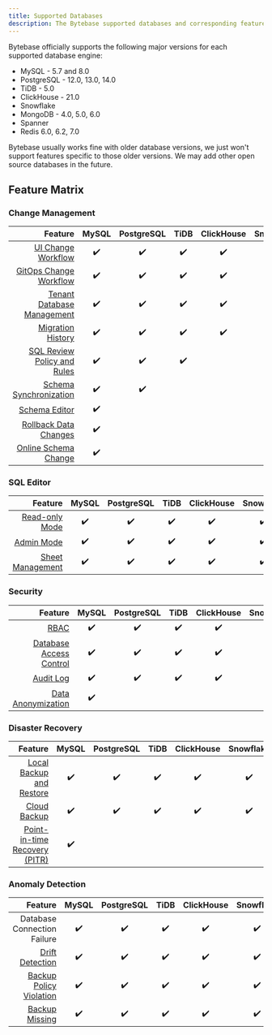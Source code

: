 ```yaml
---
title: Supported Databases
description: The Bytebase supported databases and corresponding feature matrix
---
```


Bytebase officially supports the following major versions for each supported database engine:

- MySQL - 5.7 and 8.0
- PostgreSQL - 12.0, 13.0, 14.0
- TiDB - 5.0
- ClickHouse - 21.0
- Snowflake
- MongoDB - 4.0, 5.0, 6.0
- Spanner
- Redis 6.0, 6.2, 7.0

Bytebase usually works fine with older database versions, we just won't support features specific to those older versions. We may add other open source databases in the future.

## Feature Matrix

### Change Management

|                                                                         Feature | MySQL | PostgreSQL | TiDB | ClickHouse | Snowflake | MongoDB | Spanner | Redis |
| ------------------------------------------------------------------------------: | :---: | :--------: | :--: | :--------: | :-------: | :-----: | :-----: | :---: |
|            [UI Change Workflow](/docs/change-database/change-workflow/overview) |  ✔️   |     ✔️     |  ✔️  |     ✔️     |    ✔️     |   ✔️    |   ✔️    |  ✔️  |
|                        [GitOps Change Workflow](/docs/vcs-integration/overview) |  ✔️   |     ✔️     |  ✔️  |     ✔️     |    ✔️     |   ✔️    |   ✔️    |  ✔️  |
|                       [Tenant Database Management](/docs/batch-change/overview) |  ✔️   |     ✔️     |  ✔️  |     ✔️     |    ✔️     |   ✔️    |   ✔️    | ✔️  |
|                    [Migration History](/docs/change-database/migration-history) |  ✔️   |     ✔️     |  ✔️  |     ✔️     |    ✔️     |   ✔️    |   ✔️    |  ✔️  |
|          [SQL Review Policy and Rules](/docs/sql-review/review-policy/overview) |  ✔️   |     ✔️     |  ✔️  |            |           |  |
|              [Schema Synchronization](/docs/change-database/synchronize-schema) |  ✔️   |     ✔️     |      |            |           |  |
|                            [Schema Editor](/docs/change-database/schema-editor) |  ✔️   |            |      |            |           |  |
| [Rollback Data Changes](/docs/change-database/rollback-data-changes) |  ✔️   |            |      |            |           |  |
| [Online Schema Change](/docs/change-database/online-schema-migration-for-mysql) |  ✔️   |            |      |            |           | |

### SQL Editor

|                                                 Feature | MySQL | PostgreSQL | TiDB | ClickHouse | Snowflake | MongoDB | Spanner | Redis |
| ------------------------------------------------------: | :---: | :--------: | :--: | :--------: | :-------: | :-----: | :-----: | :---: |
|          [Read-only Mode](/docs/sql-editor/run-queries) |  ✔️   |     ✔️     |  ✔️  |     ✔️     |    ✔️     |         |   ✔️    |  |
|               [Admin Mode](/docs/sql-editor/admin-mode) |  ✔️   |     ✔️     |  ✔️  |     ✔️     |    ✔️     |   ✔️    |   ✔️    | ✔️ |
| [Sheet Management](/docs/sql-editor/manage-sql-scripts) |  ✔️   |     ✔️     |  ✔️  |     ✔️     |    ✔️     |   ✔️    |   ✔️    | ✔️ |

### Security

|                                                                 Feature | MySQL | PostgreSQL | TiDB | ClickHouse | Snowflake | MongoDB | Spanner | Redis |
| ----------------------------------------------------------------------: | :---: | :--------: | :--: | :--------: | :-------: | :-----: | :-----: | :---: |
|                            [RBAC](/docs/concepts/roles-and-permissions) |  ✔️   |     ✔️     |  ✔️  |     ✔️     |    ✔️     |   ✔️    |   ✔️    | ✔️ |
| [Database Access Control](/docs/administration/database-access-control) |  ✔️   |     ✔️     |  ✔️  |     ✔️     |    ✔️     |   ✔️    |   ✔️    | ✔️ |
|                             [Audit Log](/docs/administration/audit-log) |  ✔️   |     ✔️     |  ✔️  |     ✔️     |    ✔️     |   ✔️    |   ✔️    | ✔️ |
|               [Data Anonymization](/docs/administration/anonymize-data) |  ✔️   |            |      |            |           |         |  |

### Disaster Recovery

|                                                                                   Feature | MySQL | PostgreSQL | TiDB | ClickHouse | Snowflake | MongoDB | Spanner | Redis |
| ----------------------------------------------------------------------------------------: | :---: | :--------: | :--: | :--------: | :-------: | :-----: | :-----: | :---: |
|      [Local Backup and Restore](/docs/disaster-recovery/backup-restore-database/overview) |  ✔️   |     ✔️     |  ✔️  |     ✔️     |    ✔️     |         |  |
|              [Cloud Backup](/docs/disaster-recovery/backup-restore-database/cloud-backup) |  ✔️   |     ✔️     |  ✔️  |     ✔️     |    ✔️     |         |  |
| [Point-in-time Recovery (PITR)](/docs/disaster-recovery/point-in-time-recovery-for-mysql) |  ✔️   |            |      |            |           |         |  |

### Anomaly Detection

|                                                                                   Feature | MySQL | PostgreSQL | TiDB | ClickHouse | Snowflake | MongoDB | Spanner | Redis |
| ----------------------------------------------------------------------------------------: | :---: | :--------: | :--: | :--------: | :-------: | :-----: | :-----: | :---: |
|                                                               Database Connection Failure |  ✔️   |     ✔️     |  ✔️  |     ✔️     |    ✔️     |   ✔️    |   ✔️    |  ✔️  |
|                                [Drift Detection](/docs/anomaly-detection/drift-detection) |  ✔️   |     ✔️     |  ✔️  |     ✔️     |    ✔️     |         |   ✔️    |
| [Backup Policy Violation](/docs/administration/environment-policy/backup-schedule-policy) |  ✔️   |     ✔️     |  ✔️  |     ✔️     |    ✔️     |         |
|                  [Backup Missing](/docs/disaster-recovery/backup-restore-database/backup) |  ✔️   |     ✔️     |  ✔️  |     ✔️     |    ✔️     |         |
